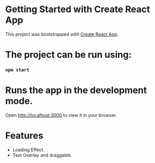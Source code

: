 # Getting Started with Create React App

This project was bootstrapped with [Create React App](https://github.com/facebook/create-react-app).

# The project can be run using:

### `npm start`

# Runs the app in the development mode.
Open [http://localhost:3000](http://localhost:3000) to view it in your browser.

# Features 
- Loading Effect.
- Text Overlay and draggable.

